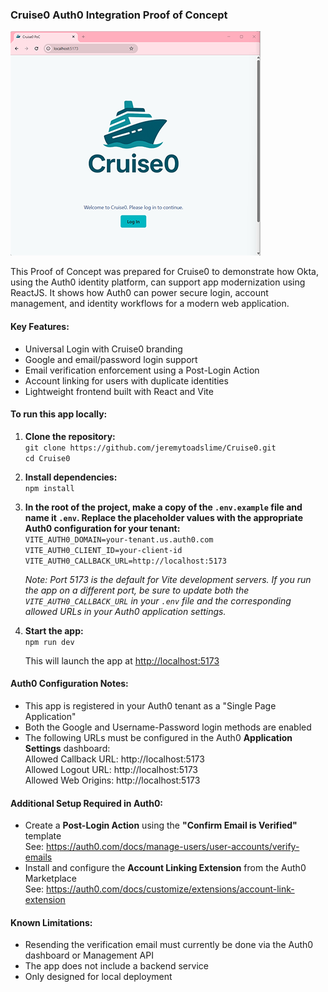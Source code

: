 ### **Cruise0 Auth0 Integration Proof of Concept**

![Screenshot of login page](./public/Screenshot.png)

This Proof of Concept was prepared for Cruise0 to demonstrate how Okta, using the Auth0 identity platform, can support app modernization using ReactJS. It shows how Auth0 can power secure login, account management, and identity workflows for a modern web application.

#### **Key Features:**

* Universal Login with Cruise0 branding 
* Google and email/password login support
* Email verification enforcement using a Post-Login Action
* Account linking for users with duplicate identities
* Lightweight frontend built with React and Vite

#### **To run this app locally:**

1. **Clone the repository:**  
`git clone https://github.com/jeremytoadslime/Cruise0.git`  
`cd Cruise0`

1. **Install dependencies:**  
`npm install`

1. **In the root of the project, make a copy of the `.env.example` file and name it `.env`. Replace the placeholder values with the appropriate Auth0 configuration for your tenant:**  
`VITE_AUTH0_DOMAIN=your-tenant.us.auth0.com`  
`VITE_AUTH0_CLIENT_ID=your-client-id`  
`VITE_AUTH0_CALLBACK_URL=http://localhost:5173`
  
    *Note: Port 5173 is the default for Vite development servers. If you run the app on a different port, be sure to update both the `VITE_AUTH0_CALLBACK_URL` in your `.env` file and the corresponding allowed URLs in your Auth0 application settings.*


1. **Start the app:**  
`npm run dev`

    This will launch the app at [http://localhost:5173](http://localhost:5173)

#### Auth0 Configuration Notes:

* This app is registered in your Auth0 tenant as a "Single Page Application"
* Both the Google and Username-Password login methods are enabled
* The following URLs must be configured in the Auth0 **Application Settings** dashboard:  
    Allowed Callback URL: http://localhost:5173  
    Allowed Logout URL: http://localhost:5173  
    Allowed Web Origins: http://localhost:5173  

#### Additional Setup Required in Auth0:

* Create a **Post-Login Action** using the **"Confirm Email is Verified"** template  
        See: https://auth0.com/docs/manage-users/user-accounts/verify-emails
* Install and configure the **Account Linking Extension** from the Auth0 Marketplace  
        See: https://auth0.com/docs/customize/extensions/account-link-extension

#### Known Limitations:

* Resending the verification email must currently be done via the Auth0 dashboard or Management API
* The app does not include a backend service
* Only designed for local deployment
